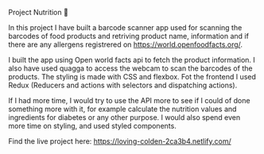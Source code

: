 Project Nutrition :cucumber:

In this project I have built a barcode scanner app used for scanning the barcodes of food products and retriving product name, information and if there are any allergens registrered on https://world.openfoodfacts.org/. 

I built the app using  Open world facts api to fetch the product information. I also have used quagga to access the webcam to scan the barcodes of the products. The styling is made with CSS and flexbox. Fot the frontend I used Redux (Reducers and actions with selectors and dispatching actions).

If I had more time, I would try to use the API more to see if I could of done something more with it, for example calculate the nutrition values and ingredients for diabetes or any other purpose. I would also spend even more time on styling, and used styled components.

Find the live project here: https://loving-colden-2ca3b4.netlify.com/
